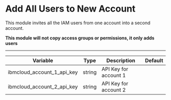 # Add All Users to New Account

This module invites all the IAM users from one account into a second account. 

**This module will not copy access groups or permissions, it only adds users**

---

Variable                   | Type   | Description             | Default
-------------------------- | ------ | ----------------------- |--------
ibmcloud_account_1_api_key | string | API Key for account 1   | 
ibmcloud_account_2_api_key | string | API Key for account 2   | 

